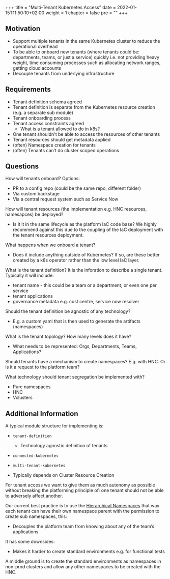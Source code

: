 +++
title = "Multi-Tenant Kubernetes Access"
date = 2022-01-15T11:50:10+02:00
weight = 1
chapter = false
pre = "<b></b>"
+++

## Motivation

* Support multiple tenants in the same Kubernetes cluster to reduce the operational overhead
* To be able to onboard new tenants (where tenants could be: departments, teams, or just a service) quickly i.e. not providing heavy weight, time consuming processes such as allocating network ranges, getting cloud accounts
* Decouple tenants from underlying infrastructure 

## Requirements

* Tenant definition schema agreed
* Tenant definition is separate from the Kubernetes resource creation (e.g. a separate sub module)
* Tenant onboarding process
* Tenant access constraints agreed
  * What is a tenant allowed to do in k8s?
* One tenant shouldn't be able to access the resources of other tenants
* Tenant resources should get metadata applied 
* (often) Namespace creation for tenants
* (often) Tenants can’t do cluster scoped operations

## Questions

How will tenants onboard? Options:

* PR to a config repo (could be the same repo, different folder)
* Via custom backstage
* Via a central request system such as Service Now

How will tenant resources (the implementation e.g. HNC resources, namesapces) be deployed?

* Is it it in the same lifecycle as the platform IaC code base? We highly recommend against this due to the coupling of the IaC deployment with the tenant resources deployment.

What happens when we onboard a tenant? 

* Does it include anything outside of Kubernetes? If so, are these better created by a k8s operator rather than the low level IaC layer.

What is the tenant definition? It is the inforation to describe a single tenant. Typically it will include:

* tenant name - this could be a team or a department, or even one per service
* tenant applications
* governance metadata e.g. cost centre, service now resolver

Should the tenant definition be agnostic of any technology? 

* E.g. a custom yaml that is then used to generate the artifacts (namespaces)

What is the tenant topology? How many levels does it have?

* What needs to be represented: Orgs, Departments, Teams, Applications?

Should tenants have a mechanism to create namespaces? E.g. with HNC. Or is it a request to the platform team?

What technology should tenant segregation be implemented with?

* Pure namespaces
* HNC
* Vclusters


## Additional Information

A typical module structure for implementing is:

* `tenant-definition`
  * Technology agnostic definition of tenants
* `connected-kubernetes`
* `multi-tenant-kubernetes`


* Typically depends on Cluster Resource Creation

For tenant access we want to give them as much autonomy as possible without breaking the platforming principle of: one tenant should not be able to adversely affect another.

Our current best practice is to use the [Hierarchical Namespaces](https://github.com/kubernetes-sigs/hierarchical-namespaces) that way each tenant can have their own namespace parent with the permission to create sub namespaces, this:

* Decouples the platform team from knowing about any of the team’s applications

It has some downsides:

* Makes it harder to create standard environments e.g. for functional tests

A middle ground is to create the standard environments as namespaces in non-prod clusters and allow any other namespaces to be created with the HNC.


